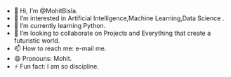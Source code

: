 - 👋 Hi, I’m @MohitBisla.
- 👀 I’m interested in Artificial Intelligence,Machine Learning,Data Science .
- 🌱 I’m currently learning Python.
- 💞️ I’m looking to collaborate on Projects and Everything that create a futuristic world.
- 📫 How to reach me: e-mail me.
- 😄 Pronouns: Mohit.
- ⚡ Fun fact: I am so discipline.

<!---
MohitBisla/MohitBisla is a ✨ special ✨ repository because its `README.md` (this file) appears on your GitHub profile.
You can click the Preview link to take a look at your changes.
--->

